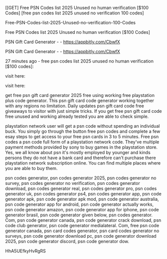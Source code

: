 [[GET] Free PSN Codes list 2025 Unused no human verification [$100 Codes] [free psn codes list 2025 unused no verification 100 codes]

Free-PSN-Codes-list-2025-Unused-no-verification-100-Codes

Free PSN Codes list 2025 Unused no human verification [$100 Codes]

PSN Gift Card Generator - - https://appbitly.com/CbwfX


PSN Gift Card Generator - - https://appbitly.com/CbwfX


27 minutes ago - free psn codes list 2025 unused no human verification [$100 codes]:

visit here:

visit here:

get free psn gift card generator 2025 free using working free playstation plus code generator. This psn gift card code generator working together with any regions no limitation. Daily updates psn gift card code free giveaways to visitor with just simple tricks. If you get free psn gift card code free unused and working already tested you are able to check simple.

playstation network user will get a psn code without spending an individual buck. You simply go through the button free psn codes and complete a few esay steps to get access to your free psn cards in 3 to 5 minutes. Free psn codes a psn code full form of a playstation network code. They've multiple payment methods provided by sony to buy games in the playstation store. Yes, we all know about psn it's mostly employed by younger and kinds persons they do not have a bank card and therefore can't purchase there playstation network subscription online. You can find multiple places where you are able to buy them.

psn codes generator, psn codes generator 2025, psn codes generator no survey, psn codes generator no verification, psn codes generator download, psn codes generator real, psn codes generator pro, psn codes generator uk, psn codes generator ps4, psn codes generator app, psn code generator apk, psn code generator apk mod, psn code generator australia, psn code generator app for android, psn code generator actually works, psn code generator amazon, psn code generator app for iphone, psn code generator brasil, psn code generator given below, psn codes generator. Com, psn code generator canada, psn code generator crack download, psn code club generator, psn code generator medialateral. Com, free psn code generator canada, psn card codes generator, psn card codes generator no surveys, psn code generator download pc, psn code generator download 2025, psn code generator discord, psn code generator dow.

HhA5UEfkyHvRgRS

